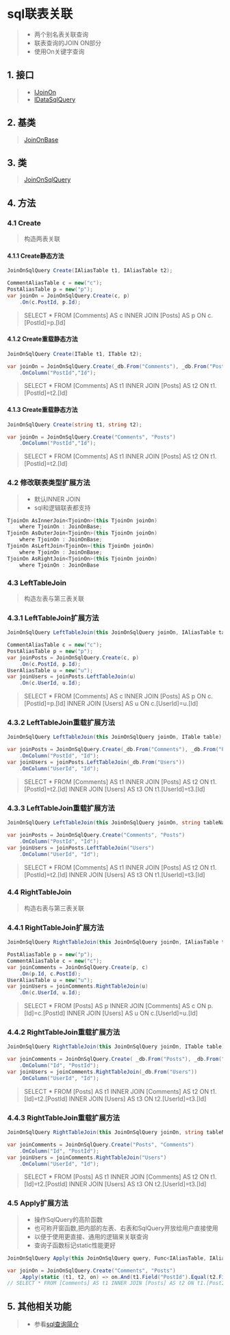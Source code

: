 # sql联表关联
>* 两个别名表关联查询
>* 联表查询的JOIN ON部分
>* 使用On关键字查询

## 1. 接口
>* [IJoinOn](/api/ShadowSql.Join.IJoinOn.html)
>* [IDataSqlQuery](/api/ShadowSql.Queries.IDataSqlQuery.html)

## 2. 基类
>[JoinOnBase](/api/ShadowSql.Join.JoinOnBase.html)

## 3. 类
>[JoinOnSqlQuery](/api/ShadowSql.Join.JoinOnSqlQuery.html)

## 4. 方法
### 4.1 Create
>构造两表关联
#### 4.1.1 Create静态方法
```csharp
JoinOnSqlQuery Create(IAliasTable t1, IAliasTable t2);
```
```csharp
CommentAliasTable c = new("c");
PostAliasTable p = new("p");
var joinOn = JoinOnSqlQuery.Create(c, p)
    .On(c.PostId, p.Id);
```
>SELECT * FROM [Comments] AS c INNER JOIN [Posts] AS p ON c.[PostId]=p.[Id]

#### 4.1.2 Create重载静态方法
```csharp
JoinOnSqlQuery Create(ITable t1, ITable t2);
```
```csharp
var joinOn = JoinOnSqlQuery.Create(_db.From("Comments"), _db.From("Posts"))
    .OnColumn("PostId","Id");
```
>SELECT * FROM [Comments] AS t1 INNER JOIN [Posts] AS t2 ON t1.[PostId]=t2.[Id]

#### 4.1.3 Create重载静态方法
```csharp
JoinOnSqlQuery Create(string t1, string t2);
```
```csharp
var joinOn = JoinOnSqlQuery.Create("Comments", "Posts")
    .OnColumn("PostId","Id");
```
>SELECT * FROM [Comments] AS t1 INNER JOIN [Posts] AS t2 ON t1.[PostId]=t2.[Id]

### 4.2 修改联表类型扩展方法
>* 默认INNER JOIN
>* sql和逻辑联表都支持
```csharp
TjoinOn AsInnerJoin<TjoinOn>(this TjoinOn joinOn)
    where TjoinOn : JoinOnBase;
TjoinOn AsOuterJoin<TjoinOn>(this TjoinOn joinOn)
    where TjoinOn : JoinOnBase;
TjoinOn AsLeftJoin<TjoinOn>(this TjoinOn joinOn)
    where TjoinOn : JoinOnBase;
TjoinOn AsRightJoin<TjoinOn>(this TjoinOn joinOn)
    where TjoinOn : JoinOnBase
```

### 4.3 LeftTableJoin
>构造左表与第三表关联
### 4.3.1 LeftTableJoin扩展方法
```csharp
JoinOnSqlQuery LeftTableJoin(this JoinOnSqlQuery joinOn, IAliasTable table);
```
```csharp
CommentAliasTable c = new("c");
PostAliasTable p = new("p");
var joinPosts = JoinOnSqlQuery.Create(c, p)
    .On(c.PostId, p.Id);
UserAliasTable u = new("u");
var joinUsers = joinPosts.LeftTableJoin(u)
    .On(c.UserId, u.Id);
```
>SELECT * FROM [Comments] AS c INNER JOIN [Posts] AS p ON c.[PostId]=p.[Id] INNER JOIN [Users] AS u ON c.[UserId]=u.[Id]

### 4.3.2 LeftTableJoin重载扩展方法
```csharp
JoinOnSqlQuery LeftTableJoin(this JoinOnSqlQuery joinOn, ITable table);
```
```csharp
var joinPosts = JoinOnSqlQuery.Create(_db.From("Comments"), _db.From("Posts"))
    .OnColumn("PostId", "Id");
var joinUsers = joinPosts.LeftTableJoin(_db.From("Users"))
    .OnColumn("UserId", "Id");
```
>SELECT * FROM [Comments] AS t1 INNER JOIN [Posts] AS t2 ON t1.[PostId]=t2.[Id] INNER JOIN [Users] AS t3 ON t1.[UserId]=t3.[Id]

### 4.3.3 LeftTableJoin重载扩展方法
```csharp
JoinOnSqlQuery LeftTableJoin(this JoinOnSqlQuery joinOn, string tableName);
```
```csharp
var joinPosts = JoinOnSqlQuery.Create("Comments", "Posts")
    .OnColumn("PostId", "Id");
var joinUsers = joinPosts.LeftTableJoin("Users")
    .OnColumn("UserId", "Id");
```
>SELECT * FROM [Comments] AS t1 INNER JOIN [Posts] AS t2 ON t1.[PostId]=t2.[Id] INNER JOIN [Users] AS t3 ON t1.[UserId]=t3.[Id]

### 4.4 RightTableJoin
>构造右表与第三表关联
### 4.4.1 RightTableJoin扩展方法
```csharp
JoinOnSqlQuery RightTableJoin(this JoinOnSqlQuery joinOn, IAliasTable table);
```
```csharp
PostAliasTable p = new("p");
CommentAliasTable c = new("c");        
var joinComments = JoinOnSqlQuery.Create(p, c)
    .On(p.Id, c.PostId);
UserAliasTable u = new("u");
var joinUsers = joinComments.RightTableJoin(u)
    .On(c.UserId, u.Id);
```
>SELECT * FROM [Posts] AS p INNER JOIN [Comments] AS c ON p.[Id]=c.[PostId] INNER JOIN [Users] AS u ON c.[UserId]=u.[Id]

### 4.4.2 RightTableJoin重载扩展方法
```csharp
JoinOnSqlQuery RightTableJoin(this JoinOnSqlQuery joinOn, ITable table);
```
```csharp
var joinComments = JoinOnSqlQuery.Create( _db.From("Posts"), _db.From("Comments"))
    .OnColumn("Id", "PostId");
var joinUsers = joinComments.RightTableJoin(_db.From("Users"))
    .OnColumn("UserId", "Id");
```
>SELECT * FROM [Posts] AS t1 INNER JOIN [Comments] AS t2 ON t1.[Id]=t2.[PostId] INNER JOIN [Users] AS t3 ON t2.[UserId]=t3.[Id]

### 4.4.3 RightTableJoin重载扩展方法
```csharp
JoinOnSqlQuery RightTableJoin(this JoinOnSqlQuery joinOn, string tableName);
```
```csharp
var joinComments = JoinOnSqlQuery.Create("Posts", "Comments")
    .OnColumn("Id", "PostId");
var joinUsers = joinComments.RightTableJoin("Users")
    .OnColumn("UserId", "Id");
```
>SELECT * FROM [Posts] AS t1 INNER JOIN [Comments] AS t2 ON t1.[Id]=t2.[PostId] INNER JOIN [Users] AS t3 ON t2.[UserId]=t3.[Id]

### 4.5 Apply扩展方法
>* 操作SqlQuery的高阶函数
>* 也可称开窗函数,把内部的左表、右表和SqlQuery开放给用户直接使用
>* 以便于使用更直接、通用的逻辑来关联查询
>* 查询子函数标记static性能更好
```csharp
JoinOnSqlQuery Apply(this JoinOnSqlQuery query, Func<IAliasTable, IAliasTable, SqlQuery, SqlQuery> on);
```
```csharp
var joinOn = JoinOnSqlQuery.Create("Comments", "Posts")
    .Apply(static (t1, t2, on) => on.And(t1.Field("PostId").Equal(t2.Field("Id"))));
// SELECT * FROM [Comments] AS t1 INNER JOIN [Posts] AS t2 ON t1.[PostId]=t2.[Id]
```

## 5. 其他相关功能
>* 参看[sql查询简介](./index.md)